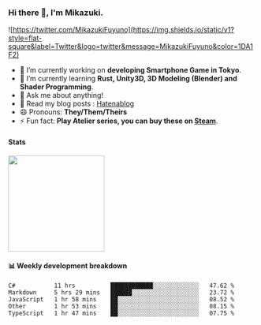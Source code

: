 ### Hi there 👋, I'm Mikazuki.

![https://twitter.com/MikazukiFuyuno](https://img.shields.io/static/v1?style=flat-square&label=Twitter&logo=twitter&message=MikazukiFuyuno&color=1DA1F2)

<!--
**mika-f/mika-f** is a ✨ _special_ ✨ repository because its `README.md` (this file) appears on your GitHub profile.

Here are some ideas to get you started:

- 🔭 I’m currently working on ...
- 🌱 I’m currently learning ...
- 👯 I’m looking to collaborate on ...
- 🤔 I’m looking for help with ...
- 💬 Ask me about ...
- 📫 How to reach me: ...
- 😄 Pronouns: ...
- ⚡ Fun fact: ...
-->

- 🔭 I’m currently working on **developing Smartphone Game in Tokyo**.
- 🌱 I’m currently learning **Rust, Unity3D, 3D Modeling (Blender) and Shader Programming**.
- 💬 Ask me about anything!
- 📝 Read my blog posts : [Hatenablog](https://mikazuki.hatenablog.jp/)
- 😄 Pronouns: **They/Them/Theirs**
- ⚡ Fun fact: **Play Atelier series, you can buy these on [Steam](https://store.steampowered.com/developer/KOEITECMO)**.

#### Stats

<img src="https://github-readme-stats.vercel.app/api?username=mika-f" height="195" />


#### 📊 Weekly development breakdown

<!--START_SECTION:waka-->
```text
C#           11 hrs          ████████████░░░░░░░░░░░░░   47.62 % 
Markdown     5 hrs 29 mins   ██████░░░░░░░░░░░░░░░░░░░   23.72 % 
JavaScript   1 hr 58 mins    ██░░░░░░░░░░░░░░░░░░░░░░░   08.52 % 
Other        1 hr 53 mins    ██░░░░░░░░░░░░░░░░░░░░░░░   08.15 % 
TypeScript   1 hr 47 mins    ██░░░░░░░░░░░░░░░░░░░░░░░   07.75 % 
```
<!--END_SECTION:waka-->

